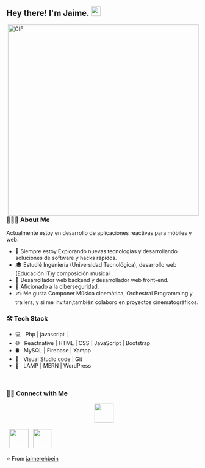 <h2> Hey there! I'm Jaime. <img src="https://github.com/souvikguria98/souvikguria98/blob/master/Hi.gif" width="25"></h2>
<img align="right" alt="GIF" src="https://media0.giphy.com/media/xUA7bdpLxQhsSQdyog/giphy.gif" width="500"/>

<h3> 👨🏻‍💻 About Me </h3>

 Actualmente estoy en desarrollo de aplicaciones reactivas para móbiles y web.
- 🤔  Siempre estoy Explorando nuevas tecnologías y desarrollando soluciones de software y hacks rápidos.
- 🎓  Estudié Ingeniería (Universidad Tecnológica), desarrollo web (Educación IT)y composición musical .
- 💼  Desarrollador web backend y desarrollador web front-end.
- 🌱  Aficionado a la ciberseguridad.
- ✍️  Me gusta Componer Música cinemática, Orchestral Programming y trailers, y si me invitan,también colaboro en proyectos cinematográficos.


<h3>🛠 Tech Stack</h3>

- 💻 &nbsp; Php | javascript |   
- 🌐 &nbsp; Reactnative | HTML | CSS | JavaScript | Bootstrap 
- 🛢 &nbsp; MySQL | Firebase | Xampp
- 🔧 &nbsp;  Visual Studio code  | Git
- 🔧 &nbsp;  LAMP  | MERN | WordPress

<br>


<h3> 🤝🏻 Connect with Me </h3>

<p align="center">
&nbsp; <a href="https://twitter.com/JaimeRehbein" target="_blank" rel="noopener noreferrer"><img src="https://img.icons8.com/plasticine/100/000000/twitter.png" width="50" /></a>  
 
&nbsp; <a href="https://www.linkedin.com/in/jaime-rehbein-a3a556169/" target="_blank" rel="noopener noreferrer"><img src="https://img.icons8.com/plasticine/100/000000/linkedin.png" width="50" /></a>
&nbsp; <a href="mailto:rebbeim7@gmail.com" target="_blank" rel="noopener noreferrer"><img src="https://img.icons8.com/plasticine/100/000000/gmail.png"  width="50" /></a>
</p>

⭐️ From [jaimerehbein](https://github.com/jaimerehbein)

